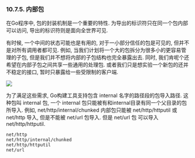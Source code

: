 ### 10.7.5. 内部包

在Go程序中, 包的封装机制是一个重要的特性. 为导出的标识符只在同一个包内部可以访问, 导出的标识符则是面向全世界可见.

有时候, 一个中间的状态可能也是有用的, 对于一小部分信任的包是可见的, 但并不是对所有调用者都可见. 例如, 当我们计划将一个大的包拆分为很多小的更容易管理的子包, 但是我们并不想将内部的子包结构也完全暴露出去. 同时, 我们肯呢个还希望在内部子包之间共享一些通用的处理包. 或者我们只是想实验一个新包的还并不稳定的接口, 暂时只暴露给一些受限制的客户端.

![](../images/ch10-01.png)

为了满足这些需求, Go构建工具支持包含 internal 名字的路径段的包导入路径. 这种包叫 internal 包, 一个 internal 包只能被有和internal目录有同一个父目录的包所导入. 例如, net/http/internal/chunked 内部包只能被 net/http/httputil 或 net/http 导入, 但是不能被 net/url 包导入. 但是 net/url 包 可以导入 net/http/httputil.

```
net/http
net/http/internal/chunked
net/http/httputil
net/url
```

